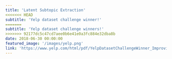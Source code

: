 ```yaml
---
title: 'Latent Subtopic Extraction'
<<<<<<< HEAD
subtitle: 'Yelp dataset challenge winner!'
=======
subtitle: 'Yelp dataset challenge winners!'
>>>>>>> 92177dc5c47cd7aee0b6e41e0a3fc884e32dba8b
date: 2018-06-30 00:00:00
featured_image: '/images/yelp.png'
link: 'https://www.yelp.com/html/pdf/YelpDatasetChallengeWinner_ImprovingRestaurants.pdf'
---
```




